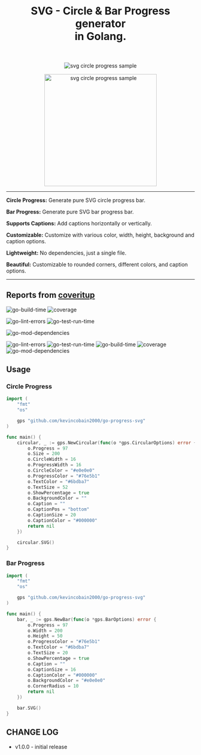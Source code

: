<h1 align="center">
  SVG - Circle & Bar Progress generator
  <br>
  in Golang.
  <br>
  <br>
</h1>

<p align="center">
  <img alt="svg circle progress sample" src="https://imgur.com/UOfAB33.png">
</p>
<p align="center">
  <img alt="svg circle progress sample" src="https://imgur.com/LToiOr4.png" width="300">
</p>

---

**Circle Progress:** Generate pure SVG circle progress bar.

**Bar Progress:** Generate pure SVG bar progress bar.

**Supports Captions:** Add captions horizontally or vertically.

**Customizable:** Customize with various color, width, height, background and caption options.

**Lightweight:** No dependencies, just a single file.

**Beautiful:** Customizable to rounded corners, different colors, and caption options.

---
## Reports from [coveritup](https://coveritup.app/readme?org=kevincobain2000&repo=go-progress-svg&branch=master)

![go-build-time](https://coveritup.app/badge?org=kevincobain2000&repo=go-progress-svg&branch=master&type=go-build-time)
![coverage](https://coveritup.app/badge?org=kevincobain2000&repo=go-progress-svg&branch=master&type=coverage)

![go-lint-errors](https://coveritup.app/badge?org=kevincobain2000&repo=go-progress-svg&branch=master&type=go-lint-errors)
![go-test-run-time](https://coveritup.app/badge?org=kevincobain2000&repo=go-progress-svg&branch=master&type=go-test-run-time)

![go-mod-dependencies](https://coveritup.app/badge?org=kevincobain2000&repo=go-progress-svg&branch=master&type=go-mod-dependencies)

![go-lint-errors](https://coveritup.app/chart?org=kevincobain2000&repo=go-progress-svg&branch=master&type=go-lint-errors&theme=light&line=fill&width=150&height=150&output=svg&line=fill)
![go-test-run-time](https://coveritup.app/chart?org=kevincobain2000&repo=go-progress-svg&branch=master&type=go-test-run-time&theme=light&line=fill&width=150&height=150&output=svg&line=fill)
![go-build-time](https://coveritup.app/chart?org=kevincobain2000&repo=go-progress-svg&branch=master&type=go-build-time&theme=light&line=fill&width=150&height=150&output=svg&line=fill)
![coverage](https://coveritup.app/chart?org=kevincobain2000&repo=go-progress-svg&branch=master&type=coverage&theme=light&line=fill&width=150&height=150&output=svg&line=fill)
![go-mod-dependencies](https://coveritup.app/chart?org=kevincobain2000&repo=go-progress-svg&branch=master&type=go-mod-dependencies&theme=light&line=fill&width=150&height=150&output=svg&line=fill)



## Usage

### Circle Progress

```go
import (
	"fmt"
	"os"

	gps "github.com/kevincobain2000/go-progress-svg"
)

func main() {
	circular, _ := gps.NewCircular(func(o *gps.CircularOptions) error {
        o.Progress = 97
		o.Size = 200
		o.CircleWidth = 16
		o.ProgressWidth = 16
		o.CircleColor = "#e0e0e0"
		o.ProgressColor = "#76e5b1"
		o.TextColor = "#6bdba7"
		o.TextSize = 52
		o.ShowPercentage = true
		o.BackgroundColor = ""
		o.Caption = ""
		o.CaptionPos = "bottom"
		o.CaptionSize = 20
		o.CaptionColor = "#000000"
		return nil
	})

	circular.SVG()
}
```

### Bar Progress

```go
import (
    "fmt"
    "os"

    gps "github.com/kevincobain2000/go-progress-svg"
)

func main() {
    bar, _ := gps.NewBar(func(o *gps.BarOptions) error {
		o.Progress = 97
		o.Width = 200
		o.Height = 50
		o.ProgressColor = "#76e5b1"
		o.TextColor = "#6bdba7"
		o.TextSize = 20
		o.ShowPercentage = true
		o.Caption = ""
		o.CaptionSize = 16
		o.CaptionColor = "#000000"
		o.BackgroundColor = "#e0e0e0"
		o.CornerRadius = 10
        return nil
    })

    bar.SVG()
}
```


## CHANGE LOG

- v1.0.0 - initial release